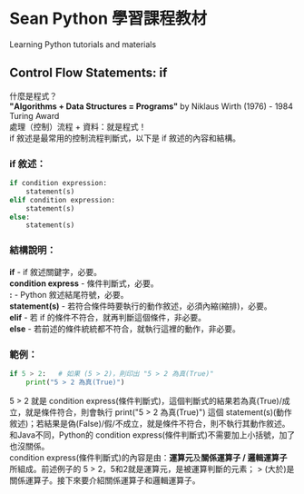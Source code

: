 # Sean Python 學習課程教材
Learning Python tutorials and materials<br>
<h2>Control Flow Statements: if</h2>
什麼是程式？<br>
<strong>"Algorithms + Data Structures = Programs"</strong> by Niklaus Wirth (1976) - 1984 Turing Award<br>
處理（控制）流程 + 資料：就是程式！<br>
if 敘述是最常用的控制流程判斷式，以下是 if 敘述的內容和結構。<br>
<h3>if 敘述：</h3>

```Python
if condition expression:
	statement(s)
elif condition expression:
	statement(s)
else:
	statement(s)
```
<h3>結構說明：</h3>
<strong>if</strong> - if 敘述關鍵字，必要。<br>
<strong>condition express</strong> - 條件判斷式，必要。<br>
<strong>:</strong> - Python 敘述結尾符號，必要。<br>
<strong>statement(s)</strong> - 若符合條件時要執行的動作敘述，必須內縮(縮排)，必要。<br>
<strong>elif</strong> - 若 if 的條件不符合，就再判斷這個條件，非必要。<br>
<strong>else</strong> - 若前述的條件統統都不符合，就執行這裡的動作，非必要。<br>
<h3>範例：</h3>

```Python
if 5 > 2:   # 如果 (5 > 2)，則印出 "5 > 2 為真(True)"
	print("5 > 2 為真(True)")
```

5 > 2 就是 condition express(條件判斷式)，這個判斷式的結果若為真(True)/成立，就是條件符合，則會執行 print("5 > 2 為真(True)") 這個 statement(s)(動作敘述)；若結果是偽(False)/假/不成立，就是條件不符合，則不執行其動作敘述。<br>
和Java不同，Python的 condition express(條件判斷式)不需要加上小括號，加了也沒關係。<br>
condition express(條件判斷式)的內容是由：<strong>運算元</strong>及<strong>關係運算子 / 邏輯運算子</strong> 所組成。前述例子的 5 > 2，5和2就是運算元，是被運算判斷的元素； > (大於)是關係運算子。接下來要介紹關係運算子和邏輯運算子。<br>
